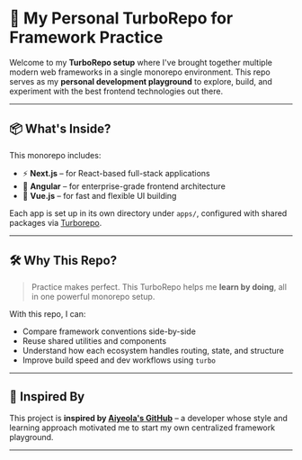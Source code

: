 # 🚀 My Personal TurboRepo for Framework Practice

Welcome to my **TurboRepo setup** where I've brought together multiple modern web frameworks in a single monorepo environment. This repo serves as my **personal development playground** to explore, build, and experiment with the best frontend technologies out there.

---

## 📦 What's Inside?

This monorepo includes:

- ⚡ **Next.js** – for React-based full-stack applications
- 🧩 **Angular** – for enterprise-grade frontend architecture
- 🌱 **Vue.js** – for fast and flexible UI building

Each app is set up in its own directory under `apps/`, configured with shared packages via [Turborepo](https://turbo.build/repo).

---

## 🛠️ Why This Repo?

> Practice makes perfect. This TurboRepo helps me **learn by doing**, all in one powerful monorepo setup.

With this repo, I can:
- Compare framework conventions side-by-side
- Reuse shared utilities and components
- Understand how each ecosystem handles routing, state, and structure
- Improve build speed and dev workflows using `turbo`

---

## 🌟 Inspired By

This project is **inspired by [Aiyeola's GitHub](https://github.com/aiyeola)** – a developer whose style and learning approach motivated me to start my own centralized framework playground.

---

